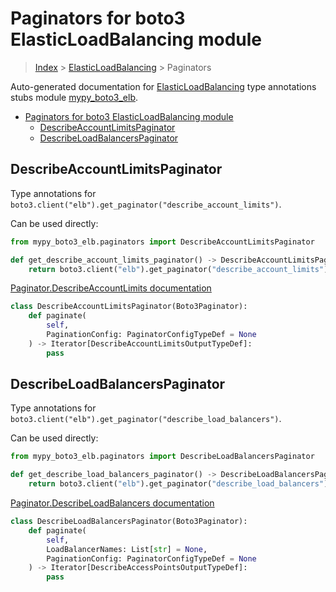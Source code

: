 # Paginators for boto3 ElasticLoadBalancing module

> [Index](../index.md) > [ElasticLoadBalancing](./index.md) > Paginators

Auto-generated documentation for [ElasticLoadBalancing](https://boto3.amazonaws.com/v1/documentation/api/latest/reference/services/elb.html#ElasticLoadBalancing)
type annotations stubs module [mypy_boto3_elb](https://pypi.org/project/mypy-boto3-elb/).

- [Paginators for boto3 ElasticLoadBalancing module](#paginators-for-boto3-elasticloadbalancing-module)
  - [DescribeAccountLimitsPaginator](#describeaccountlimitspaginator)
  - [DescribeLoadBalancersPaginator](#describeloadbalancerspaginator)

## DescribeAccountLimitsPaginator

Type annotations for `boto3.client("elb").get_paginator("describe_account_limits")`.

Can be used directly:

```python
from mypy_boto3_elb.paginators import DescribeAccountLimitsPaginator

def get_describe_account_limits_paginator() -> DescribeAccountLimitsPaginator:
    return boto3.client("elb").get_paginator("describe_account_limits")
```

[Paginator.DescribeAccountLimits documentation](https://boto3.amazonaws.com/v1/documentation/api/latest/reference/services/elb.html#ElasticLoadBalancing.Paginator.DescribeAccountLimits)

```python
class DescribeAccountLimitsPaginator(Boto3Paginator):
    def paginate(
        self,
        PaginationConfig: PaginatorConfigTypeDef = None
    ) -> Iterator[DescribeAccountLimitsOutputTypeDef]:
        pass
```
## DescribeLoadBalancersPaginator

Type annotations for `boto3.client("elb").get_paginator("describe_load_balancers")`.

Can be used directly:

```python
from mypy_boto3_elb.paginators import DescribeLoadBalancersPaginator

def get_describe_load_balancers_paginator() -> DescribeLoadBalancersPaginator:
    return boto3.client("elb").get_paginator("describe_load_balancers")
```

[Paginator.DescribeLoadBalancers documentation](https://boto3.amazonaws.com/v1/documentation/api/latest/reference/services/elb.html#ElasticLoadBalancing.Paginator.DescribeLoadBalancers)

```python
class DescribeLoadBalancersPaginator(Boto3Paginator):
    def paginate(
        self,
        LoadBalancerNames: List[str] = None,
        PaginationConfig: PaginatorConfigTypeDef = None
    ) -> Iterator[DescribeAccessPointsOutputTypeDef]:
        pass
```